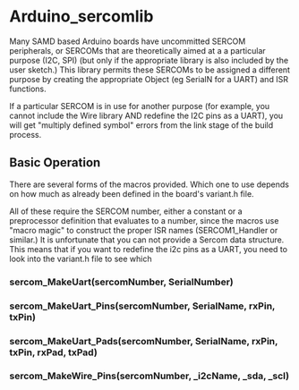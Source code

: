 # Arduino\_sercomlib #

Many SAMD based Arduino boards have uncommitted SERCOM peripherals, or
SERCOMs that are theoretically aimed at a a particular purpose (I2C,
SPI) (but only if the appropriate library is also included by the user
sketch.)  This library permits these SERCOMs to be assigned a
different purpose by creating the appropriate Object (eg SerialN for a
UART) and ISR functions.

If a particular SERCOM is in use for another purpose (for example, you cannot include the Wire library AND redefine the I2C pins as a UART), you will get "multiply defined symbol" errors from the link stage of the build process.

## Basic Operation ##

There are several forms of the macros provided.  Which one to use depends on how much as already been defined in the board's variant.h file.

All of these require the SERCOM number, either a constant or a preprocessor definition that evaluates to a number, since the macros use "macro magic" to construct the proper ISR names (SERCOM1_Handler or similar.)  It is unfortunate that you can not provide a Sercom data structure.  This means that if you want to redefine the i2c pins as a UART, you need to look into the variant.h file to see which

### sercom\_MakeUart(sercomNumber, SerialNumber) ###
### sercom\_MakeUart_Pins(sercomNumber, SerialName, rxPin, txPin) ###
### sercom\_MakeUart_Pads(sercomNumber,  SerialName, rxPin, txPin, rxPad, txPad) ###
### sercom\_MakeWire_Pins(sercomNumber, _i2cName, _sda, _scl) ###

